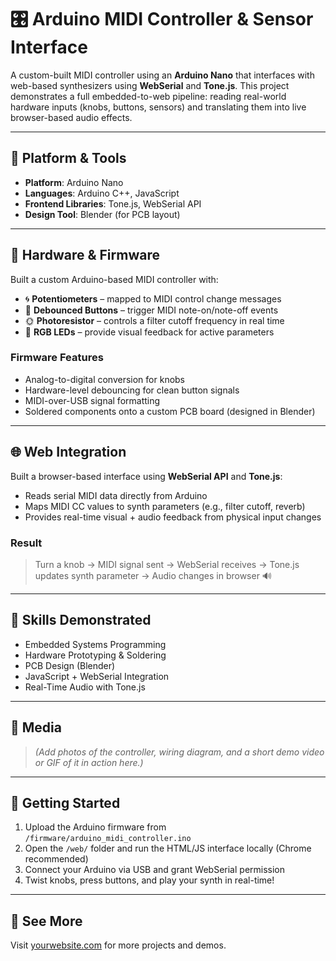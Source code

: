 # 🎛️ Arduino MIDI Controller & Sensor Interface

A custom-built MIDI controller using an **Arduino Nano** that interfaces with web-based synthesizers using **WebSerial** and **Tone.js**. This project demonstrates a full embedded-to-web pipeline: reading real-world hardware inputs (knobs, buttons, sensors) and translating them into live browser-based audio effects.

---

## 🧩 Platform & Tools

- **Platform**: Arduino Nano  
- **Languages**: Arduino C++, JavaScript  
- **Frontend Libraries**: Tone.js, WebSerial API  
- **Design Tool**: Blender (for PCB layout)

---

## 🔧 Hardware & Firmware

Built a custom Arduino-based MIDI controller with:

- 🌀 **Potentiometers** – mapped to MIDI control change messages  
- 🔘 **Debounced Buttons** – trigger MIDI note-on/note-off events  
- 🌞 **Photoresistor** – controls a filter cutoff frequency in real time  
- 🌈 **RGB LEDs** – provide visual feedback for active parameters

### Firmware Features

- Analog-to-digital conversion for knobs
- Hardware-level debouncing for clean button signals
- MIDI-over-USB signal formatting
- Soldered components onto a custom PCB board (designed in Blender)

---

## 🌐 Web Integration

Built a browser-based interface using **WebSerial API** and **Tone.js**:

- Reads serial MIDI data directly from Arduino
- Maps MIDI CC values to synth parameters (e.g., filter cutoff, reverb)
- Provides real-time visual + audio feedback from physical input changes

### Result

> Turn a knob → MIDI signal sent → WebSerial receives → Tone.js updates synth parameter → Audio changes in browser 🔊

---

## 🧪 Skills Demonstrated

- Embedded Systems Programming  
- Hardware Prototyping & Soldering  
- PCB Design (Blender)  
- JavaScript + WebSerial Integration  
- Real-Time Audio with Tone.js  

---

## 📸 Media

> *(Add photos of the controller, wiring diagram, and a short demo video or GIF of it in action here.)*

---

## 🚀 Getting Started

1. Upload the Arduino firmware from `/firmware/arduino_midi_controller.ino`
2. Open the `/web/` folder and run the HTML/JS interface locally (Chrome recommended)
3. Connect your Arduino via USB and grant WebSerial permission
4. Twist knobs, press buttons, and play your synth in real-time!

---

## 🔗 See More

Visit [yourwebsite.com](https://ganaa.work) for more projects and demos.

